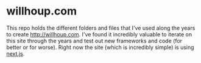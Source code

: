 # willhoup.com

This repo holds the different folders and files that I've used along the years to create http://willhoup.com. I've found it incredibly valuable to iterate on this site through the years and test out new frameworks and code (for better or for worse). Right now the site (which is incredibly simple) is using [next.js](https://nextjs.org/).
